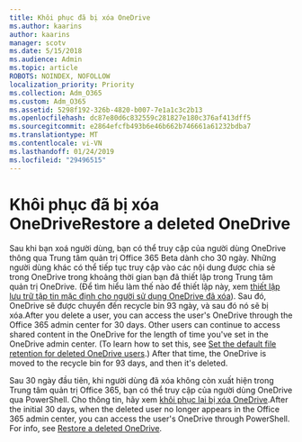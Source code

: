 ```yaml
---
title: Khôi phục đã bị xóa OneDrive
ms.author: kaarins
author: kaarins
manager: scotv
ms.date: 5/15/2018
ms.audience: Admin
ms.topic: article
ROBOTS: NOINDEX, NOFOLLOW
localization_priority: Priority
ms.collection: Adm_O365
ms.custom: Adm_O365
ms.assetid: 5298f192-326b-4820-b007-7e1a1c3c2b13
ms.openlocfilehash: dc87e80d6c832559c281827e180c376af413dff5
ms.sourcegitcommit: e2864efcfb493b6e46b662b746661a61232bdba7
ms.translationtype: MT
ms.contentlocale: vi-VN
ms.lasthandoff: 01/24/2019
ms.locfileid: "29496515"
---
```

# <a name="restore-a-deleted-onedrive"></a><span data-ttu-id="60ab0-102">Khôi phục đã bị xóa OneDrive</span><span class="sxs-lookup"><span data-stu-id="60ab0-102">Restore a deleted OneDrive</span></span>

<span data-ttu-id="60ab0-p101">Sau khi bạn xoá người dùng, bạn có thể truy cập của người dùng OneDrive thông qua Trung tâm quản trị Office 365 Beta dành cho 30 ngày. Những người dùng khác có thể tiếp tục truy cập vào các nội dung được chia sẻ trong OneDrive trong khoảng thời gian bạn đã thiết lập trong Trung tâm quản trị OneDrive. (Để tìm hiểu làm thế nào để thiết lập này, xem [thiết lập lưu trữ tập tin mặc định cho người sử dụng OneDrive đã xóa](https://go.microsoft.com/fwlink/?linkid=874267)). Sau đó, OneDrive sẽ được chuyển đến recycle bin 93 ngày, và sau đó nó sẽ bị xóa.</span><span class="sxs-lookup"><span data-stu-id="60ab0-p101">After you delete a user, you can access the user's OneDrive through the Office 365 admin center for 30 days. Other users can continue to access shared content in the OneDrive for the length of time you've set in the OneDrive admin center. (To learn how to set this, see [Set the default file retention for deleted OneDrive users](https://go.microsoft.com/fwlink/?linkid=874267).) After that time, the OneDrive is moved to the recycle bin for 93 days, and then it's deleted.</span></span>
  
<span data-ttu-id="60ab0-p102">Sau 30 ngày đầu tiên, khi người dùng đã xóa không còn xuất hiện trong Trung tâm quản trị Office 365, bạn có thể truy cập của người dùng OneDrive qua PowerShell. Cho thông tin, hãy xem [khôi phục lại bị xóa OneDrive](https://go.microsoft.com/fwlink/?linkid=874269).</span><span class="sxs-lookup"><span data-stu-id="60ab0-p102">After the initial 30 days, when the deleted user no longer appears in the Office 365 admin center, you can access the user's OneDrive through PowerShell. For info, see [Restore a deleted OneDrive](https://go.microsoft.com/fwlink/?linkid=874269).</span></span>
  


